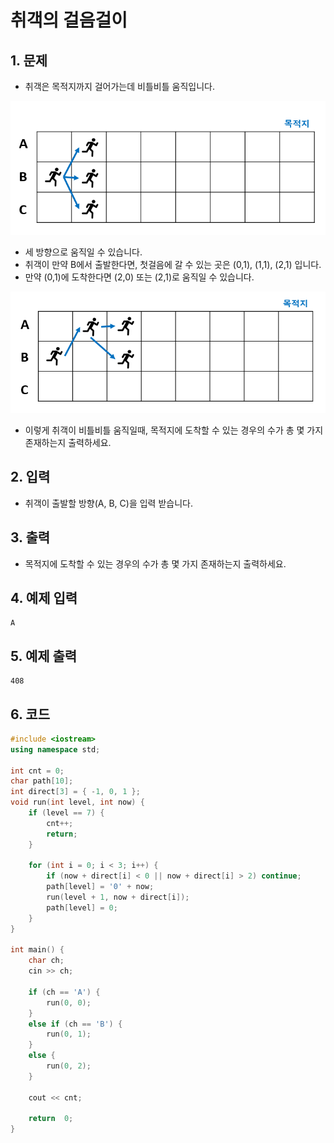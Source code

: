 # 취객의 걸음걸이 #

## 1. 문제
- 취객은 목적지까지 걸어가는데 비틀비틀 움직입니다.

<img src="./Array01.png" alt="Array" style="zoom:77%;" />

- 세 방향으로 움직일 수 있습니다.
- 취객이 만약 B에서 출발한다면, 첫걸음에 갈 수 있는 곳은 (0,1), (1,1), (2,1) 입니다.
- 만약 (0,1)에 도착한다면 (2,0) 또는 (2,1)로 움직일 수 있습니다.

<img src="./Array02.png" alt="Array" style="zoom:77%;" />

- 이렇게 취객이 비틀비틀 움직일때, 목적지에 도착할 수 있는 경우의 수가 총 몇 가지 존재하는지 출력하세요.

## 2. 입력
- 취객이 출발할 방향(A, B, C)을 입력 받습니다.

## 3. 출력
- 목적지에 도착할 수 있는 경우의 수가 총 몇 가지 존재하는지 출력하세요.

## 4. 예제 입력
```
A
```

## 5. 예제 출력
```
408
```

## 6. 코드

```c++
#include <iostream>
using namespace std;

int cnt = 0;
char path[10];
int direct[3] = { -1, 0, 1 };
void run(int level, int now) {
	if (level == 7) {
		cnt++;
		return;
	}

	for (int i = 0; i < 3; i++) {
		if (now + direct[i] < 0 || now + direct[i] > 2) continue;
		path[level] = '0' + now;
		run(level + 1, now + direct[i]);
		path[level] = 0;
	}
}

int main() {
	char ch;
	cin >> ch;

	if (ch == 'A') {
		run(0, 0);
	}
	else if (ch == 'B') {
		run(0, 1);
	}
	else {
		run(0, 2);
	}

	cout << cnt;

	return  0;
}

```

